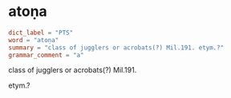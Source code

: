 # atoṇa

``` toml
dict_label = "PTS"
word = "atoṇa"
summary = "class of jugglers or acrobats(?) Mil.191. etym.?"
grammar_comment = "a"
```

class of jugglers or acrobats(?) Mil.191.

etym.?

